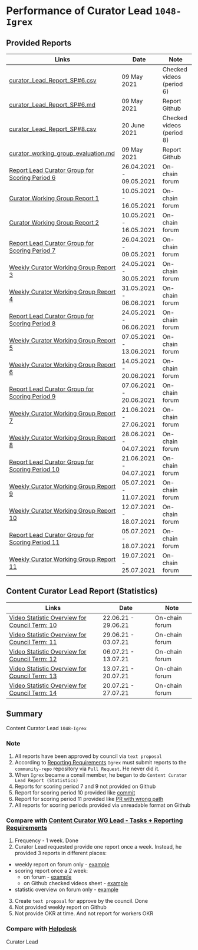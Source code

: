# Performance of Curator Lead `1048-Igrex`

## Provided Reports

| Links           | Date       | Note
|---------------------|---------|----------|
| [curator_Lead_Report_SP#6.csv](https://github.com/Joystream/community-repo/blob/master/workinggroup-reports/curator_group/curator_Lead_Report_SP%236.csv) | 09 May 2021 | Checked videos (period 6)| 
| [curator_Lead_Report_SP#6.md](https://github.com/Joystream/community-repo/blob/master/workinggroup-reports/curator_group/curator_Lead_Report_SP%236.md)   | 09 May 2021  | Report Github |
| [curator_Lead_Report_SP#8.csv](https://github.com/Joystream/community-repo/blob/master/workinggroup-reports/curator_group/curator_Lead_Report_SP%238.csv) | 20 June 2021 | Checked videos (period 8) |
| [curator_working_group_evaluation.md](https://github.com/Joystream/community-repo/blob/master/workinggroup-reports/curator_group/curator_working_group_evaluation.md) | 09 May 2021 | Report Github |
| [Report Lead Curator Group for Scoring Period 6](https://testnet.joystream.org/#/forum/threads/335?replyIdx=2) | 26.04.2021 - 09.05.2021 | On-chain forum |
| [Curator Working Group Report 1](https://testnet.joystream.org/#/forum/threads/335?page=1&replyIdx=3) | 10.05.2021 - 16.05.2021 | On-chain forum |
| [Curator Working Group Report 2](https://testnet.joystream.org/#/forum/threads/335?page=1&replyIdx=5) | 10.05.2021 - 16.05.2021 | On-chain forum |
| [Report Lead Curator Group for Scoring Period 7](https://testnet.joystream.org/#/forum/threads/335?page=1&replyIdx=5) | 26.04.2021 - 09.05.2021 | On-chain forum |
| [Weekly Curator Working Group Report 3](https://testnet.joystream.org/#/forum/threads/335?page=1&replyIdx=6) | 24.05.2021 - 30.05.2021 | On-chain forum |
| [Weekly Curator Working Group Report 4](https://testnet.joystream.org/#/forum/threads/335?page=1&replyIdx=7) | 31.05.2021 - 06.06.2021 | On-chain forum |
| [Report Lead Curator Group for Scoring Period 8](https://testnet.joystream.org/#/forum/threads/335?page=1&replyIdx=8) | 24.05.2021 - 06.06.2021 | On-chain forum |
| [Weekly Curator Working Group Report 5](https://testnet.joystream.org/#/forum/threads/335?page=1&replyIdx=9) | 07.05.2021 - 13.06.2021 | On-chain forum |
| [Weekly Curator Working Group Report 6](https://testnet.joystream.org/#/forum/threads/335?page=1&replyIdx=10) | 14.05.2021 - 20.06.2021 | On-chain forum |
| [Report Lead Curator Group for Scoring Period 9](https://testnet.joystream.org/#/forum/threads/335?page=1&replyIdx=11) | 07.06.2021 - 20.06.2021 | On-chain forum |
| [Weekly Curator Working Group Report 7](https://testnet.joystream.org/#/forum/threads/335?page=1&replyIdx=12) | 21.06.2021 - 27.06.2021 | On-chain forum |
| [Weekly Curator Working Group Report 8](https://testnet.joystream.org/#/forum/threads/335?page=1&replyIdx=13) | 28.06.2021 - 04.07.2021 | On-chain forum |
| [Report Lead Curator Group for Scoring Period 10](https://testnet.joystream.org/#/forum/threads/335?page=1&replyIdx=14) | 21.06.2021 - 04.07.2021 | On-chain forum |
| [Weekly Curator Working Group Report 9](https://testnet.joystream.org/#/forum/threads/335?page=1&replyIdx=16) | 05.07.2021 - 11.07.2021 | On-chain forum |
| [Weekly Curator Working Group Report 10](https://testnet.joystream.org/#/forum/threads/335?page=1&replyIdx=17) | 12.07.2021 - 18.07.2021 | On-chain forum |
| [Report Lead Curator Group for Scoring Period 11](https://testnet.joystream.org/#/forum/threads/335?page=1&replyIdx=18) | 05.07.2021 - 18.07.2021 | On-chain forum |
| [Weekly Curator Working Group Report 11](https://testnet.joystream.org/#/forum/threads/335?page=1&replyIdx=19) | 19.07.2021 - 25.07.2021 | On-chain forum |

## Content Curator Lead Report (Statistics)

| Links           | Date       | Note
|---------------------|---------|----------|
| [Video Statistic Overview for Council Term: 10](https://testnet.joystream.org/#/forum/threads/472?replyIdx=1) | 22.06.21 - 29.06.21 | On-chain forum | 
| [Video Statistic Overview for Council Term: 11](https://testnet.joystream.org/#/forum/threads/472?replyIdx=2) | 29.06.21 - 03.07.21 | On-chain forum | 
| [Video Statistic Overview for Council Term: 12](https://testnet.joystream.org/#/forum/threads/472?replyIdx=4) | 06.07.21 - 13.07.21 | On-chain forum | 
| [Video Statistic Overview for Council Term: 13](https://testnet.joystream.org/#/forum/threads/472?replyIdx=5) | 13.07.21 - 20.07.21 | On-chain forum | 
| [Video Statistic Overview for Council Term: 14](https://testnet.joystream.org/#/forum/threads/472?replyIdx=6) | 20.07.21 - 27.07.21 | On-chain forum | 

## Summary

Content Curator Lead `1048-Igrex`

### Note

1. All reports have been approved by council via `text proposal`
2. According to [Reporting Requirements](https://github.com/Joystream/community-repo/blob/master/rules/Content_Curator_WG_Lead-Tasks_Reporting_Requirements.md#how-to-submit-a-report) `Igrex` must submit reports to the `community-repo` repository via `Pull Request`. He never did it. 
3. When `Igrex` became a consil member, he began to do `Content Curator Lead Report (Statistics)`
4. Reports for scoring period 7 and 9 not provided on Github
5. Report for scoring period 10 provided like [commit](https://github.com/Joystream/community-repo/commit/f396ff7e03e3f30febf5b438f26a98f7127d0f23)
6. Report for scoring period 11 provided like [PR with wrong path](https://github.com/Joystream/community-repo/pull/266)
7. All reports for scoring periods provided via unreadable format on Github

### Compare with [Content Curator WG Lead - Tasks + Reporting Requirements](https://github.com/Joystream/community-repo/blob/master/rules/Content_Curator_WG_Lead-Tasks_Reporting_Requirements.md)

1. Frequency - 1 week. Done
2. Curator Lead requested provide one report once a week. Instead, he provided 3 reports in different places:
- weekly report on forum only - [example](https://testnet.joystream.org/#/forum/threads/335?page=1&replyIdx=9)
- scoring report once a 2 week:
   - on forum - [example](https://testnet.joystream.org/#/forum/threads/335?page=1&replyIdx=8)
   - on Github checked videos sheet - [example](https://github.com/Joystream/community-repo/blob/master/workinggroup-reports/curator_group/curator_Lead_Report_SP%236.csv)
- statistic overview on forum only - [example](https://testnet.joystream.org/#/forum/threads/472?replyIdx=2)
3. Create `text proposal` for approve by the council. Done
4. Not provided weekly report on Github
5. Not provide OKR at time. And not report for workers OKR

### Compare with [Helpdesk](https://github.com/Joystream/helpdesk/tree/master/roles/content-curators)

Curator Lead


